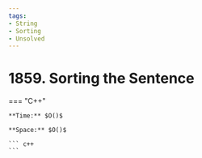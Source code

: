 ```yaml
---
tags:
- String
- Sorting
- Unsolved
---
```



# 1859. Sorting the Sentence

=== "C++"

    **Time:** $O()$

    **Space:** $O()$

    ``` c++
    ```